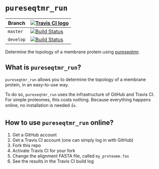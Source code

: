 # `pureseqtmr_run`

Branch   |[![Travis CI logo](man/figures/TravisCI.png)](https://travis-ci.org)
---------|--------------------------------------------------------------------------------------------------------------------------------------------
`master` |[![Build Status](https://travis-ci.org/richelbilderbeek/pureseqtmr_run.svg?branch=master)](https://travis-ci.org/richelbilderbeek/pureseqtmr_run) 
`develop`|[![Build Status](https://travis-ci.org/richelbilderbeek/pureseqtmr_run.svg?branch=develop)](https://travis-ci.org/richelbilderbeek/pureseqtmr_run)

Determine the topology of a membrane protein using [pureseqtmr](https://github.com/richelbilderbeek/pureseqtmr).

## What is `pureseqtmr_run`?

`pureseqtmr_run` allows you to determine the topology of a membrane protein,
in an easy-to-use way.

To do so, `pureseqtmr_run` uses the infrastructure of GitHub and Travis CI. 
For simple proteomes, this costs nothing. Because everything happens online, 
no installation is needed :+1:.

## How to use `pureseqtmr_run` online?

  1. Get a GitHub account
  2. Get a Travis CI account (one can simply log in with GitHub)
  3. Fork this repo
  4. Activate Travis CI for your fork
  5. Change the alignment FASTA file, called `my_proteome.fas`
  6. See the results in the Travis CI build log


